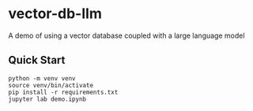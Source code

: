# vector-db-llm
A demo of using a vector database coupled with a large language model

## Quick Start
```
python -m venv venv
source venv/bin/activate
pip install -r requirements.txt
jupyter lab demo.ipynb
```

